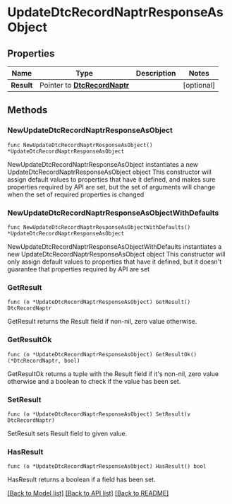 # UpdateDtcRecordNaptrResponseAsObject

## Properties

Name | Type | Description | Notes
------------ | ------------- | ------------- | -------------
**Result** | Pointer to [**DtcRecordNaptr**](DtcRecordNaptr.md) |  | [optional] 

## Methods

### NewUpdateDtcRecordNaptrResponseAsObject

`func NewUpdateDtcRecordNaptrResponseAsObject() *UpdateDtcRecordNaptrResponseAsObject`

NewUpdateDtcRecordNaptrResponseAsObject instantiates a new UpdateDtcRecordNaptrResponseAsObject object
This constructor will assign default values to properties that have it defined,
and makes sure properties required by API are set, but the set of arguments
will change when the set of required properties is changed

### NewUpdateDtcRecordNaptrResponseAsObjectWithDefaults

`func NewUpdateDtcRecordNaptrResponseAsObjectWithDefaults() *UpdateDtcRecordNaptrResponseAsObject`

NewUpdateDtcRecordNaptrResponseAsObjectWithDefaults instantiates a new UpdateDtcRecordNaptrResponseAsObject object
This constructor will only assign default values to properties that have it defined,
but it doesn't guarantee that properties required by API are set

### GetResult

`func (o *UpdateDtcRecordNaptrResponseAsObject) GetResult() DtcRecordNaptr`

GetResult returns the Result field if non-nil, zero value otherwise.

### GetResultOk

`func (o *UpdateDtcRecordNaptrResponseAsObject) GetResultOk() (*DtcRecordNaptr, bool)`

GetResultOk returns a tuple with the Result field if it's non-nil, zero value otherwise
and a boolean to check if the value has been set.

### SetResult

`func (o *UpdateDtcRecordNaptrResponseAsObject) SetResult(v DtcRecordNaptr)`

SetResult sets Result field to given value.

### HasResult

`func (o *UpdateDtcRecordNaptrResponseAsObject) HasResult() bool`

HasResult returns a boolean if a field has been set.


[[Back to Model list]](../README.md#documentation-for-models) [[Back to API list]](../README.md#documentation-for-api-endpoints) [[Back to README]](../README.md)


